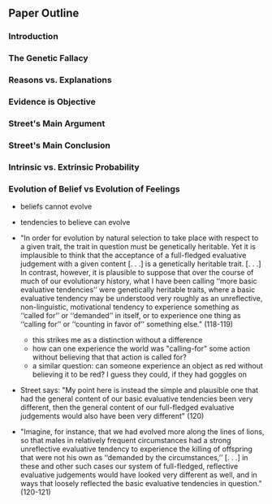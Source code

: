 ## Paper  Outline

### Introduction

### The Genetic Fallacy

### Reasons vs. Explanations

### Evidence is Objective

### Street's Main Argument

### Street's Main Conclusion

### Intrinsic vs. Extrinsic Probability

### Evolution of Belief vs Evolution of Feelings
  - beliefs cannot evolve
  - tendencies to believe can evolve
  
  - "In order for evolution by natural selection to take place with respect to a given trait, the trait in question must be genetically heritable. Yet it is implausible to think that the acceptance of a full-fledged evaluative judgement with a given content [. . .] is a genetically heritable trait. [. . .] In contrast, however, it is plausible to suppose that over the course of much of our evolutionary history, what I have been calling ‘‘more basic evaluative tendencies’’ were genetically heritable traits, where a basic evaluative tendency may be understood very roughly as an unreflective, non-linguistic, motivational tendency to experience something as ‘‘called for’’ or ‘‘demanded’’ in itself, or to experience one thing as ‘‘calling for’’ or ‘‘counting in favor of’’ something else." (118-119)
    - this strikes me as a distinction without a difference
    - how can one experience the world was "calling-for" some action without believing that that action is called for?
    - a similar question: can someone experience an object as red without believing it to be red? I guess they could, if they had goggles on
  - Street says: "My point here is instead the simple and plausible one that had the general content of our basic evaluative tendencies been very different, then the general content of our full-fledged evaluative judgements would also have been very different" (120)
  - "Imagine, for instance, that we had evolved more along the lines of lions, so that males in relatively frequent circumstances had a strong unreflective evaluative tendency to experience the killing of offspring that were not his own as ‘‘demanded by the circumstances,’’ [. . .]  in these and other such cases our system of full-fledged, reflective evaluative judgements would have looked very different as well, and in ways that loosely reflected the basic evaluative tendencies in question." (120-121)
